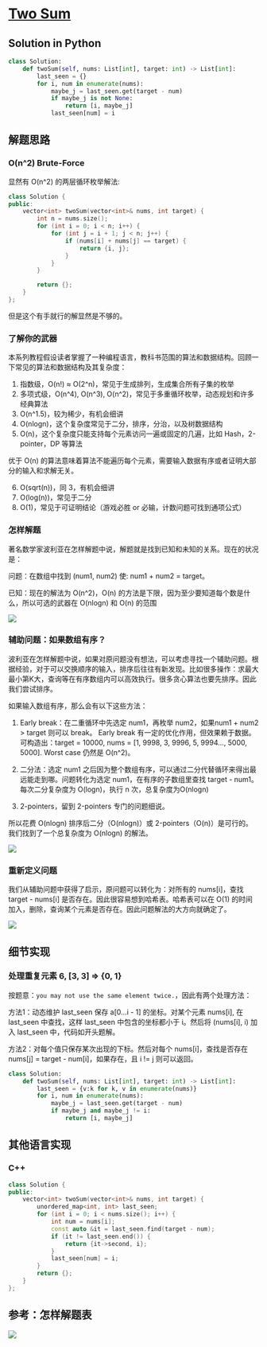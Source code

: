 # [Two Sum](https://leetcode.com/problems/two-sum/)

## Solution in Python

```python
class Solution:
    def twoSum(self, nums: List[int], target: int) -> List[int]:
        last_seen = {}
        for i, num in enumerate(nums):
            maybe_j = last_seen.get(target - num)
            if maybe_j is not None:
                return [i, maybe_j]
            last_seen[num] = i
```

## 解题思路

### O(n^2) Brute-Force

显然有 O(n^2) 的两层循环枚举解法:

```cpp
class Solution {
public:
    vector<int> twoSum(vector<int>& nums, int target) {
        int n = nums.size();
        for (int i = 0; i < n; i++) {
            for (int j = i + 1; j < n; j++) {
                if (nums[i] + nums[j] == target) {
                    return {i, j};
                }
            }
        }

        return {};
    }
};
```
但是这个有手就行的解显然是不够的。

### 了解你的武器

本系列教程假设读者掌握了一种编程语言，教科书范围的算法和数据结构。回顾一下常见的算法和数据结构及其复杂度：

1. 指数级，O(n!) ≈ O(2^n)，常见于生成排列，生成集合所有子集的枚举
2. 多项式级，O(n^4), O(n^3), O(n^2)，常见于多重循环枚举，动态规划和许多经典算法
3. O(n^1.5)，较为稀少，有机会细讲
4. O(nlogn)，这个复杂度常见于二分，排序，分治，以及树数据结构
5. O(n)，这个复杂度只能支持每个元素访问一遍或固定的几遍，比如 Hash，2-pointer，DP 等算法

优于 O(n) 的算法意味着算法不能遍历每个元素，需要输入数据有序或者证明大部分的输入和求解无关。

6. O(sqrt(n))，同 3，有机会细讲
7. O(log(n))，常见于二分
8. O(1)，常见于可证明结论（游戏必胜 or 必输，计数问题可找到通项公式）

### 怎样解题

著名数学家波利亚在怎样解题中说，解题就是找到已知和未知的关系。现在的状况是：

问题：在数组中找到 (num1, num2) 使: num1 + num2 = target。

已知：现在的解法为 O(n^2)，O(n) 的方法是下限，因为至少要知道每个数是什么，所以可选的武器在 O(nlogn) 和 O(n) 的范围

![](./2-sum-1.jpg)

### 辅助问题：如果数组有序？

波利亚在怎样解题中说，如果对原问题没有想法，可以考虑寻找一个辅助问题。根据经验，对于可以交换顺序的输入，排序后往往有新发现。比如很多操作：求最大最小第K大，查询等在有序数组内可以高效执行。很多贪心算法也要先排序。因此我们尝试排序。

如果输入数组有序，那么会有以下这些方法：

1. Early break：在二重循环中先选定 num1，再枚举 num2，如果num1 + num2 > target 则可以 break。
Early break 有一定的优化作用，但效果赖于数据。可构造出：target = 10000, nums = [1, 9998, 3, 9996, 5, 9994..., 5000, 5000]. Worst case 仍然是 O(n^2)。

2. 二分法：选定 num1 之后因为整个数组有序，可以通过二分代替循环来得出最远能走到哪。问题转化为选定 num1，在有序的子数组里查找 target - num1。每次二分复杂度为 O(logn)，执行 n 次，总复杂度为O(nlogn)

3. 2-pointers，留到 2-pointers 专门的问题细说。

所以花费 O(nlogn) 排序后二分（O(nlogn)）或 2-pointers（O(n)）是可行的。我们找到了一个总复杂度为 O(nlogn) 的解法。

![](./2-sum-2.jpg)

### 重新定义问题

我们从辅助问题中获得了启示，原问题可以转化为：对所有的 nums[i]，查找 target - nums[i] 是否存在。因此很容易想到哈希表。哈希表可以在 O(1) 的时间加入，删除，查询某个元素是否存在。因此问题解法的大方向就确定了。

![](./2-sum-3.jpg)

## 细节实现

### 处理重复元素 6, [3, 3] => {0, 1}

按题意：`you may not use the same element twice.`，因此有两个处理方法：

方法1：动态维护 last_seen 保存 a[0...i - 1] 的坐标。对某个元素 nums[i], 在 last_seen 中查找，这样 last_seen 中包含的坐标都小于 i。然后将 (nums[i], i) 加入 last_seen 中，代码如开头题解。

方法2：对每个值只保存某次出现的下标。然后对每个 nums[i]，查找是否存在 nums[j] = target - num[i]，如果存在，且 i != j 则可以返回。

```python
class Solution:
    def twoSum(self, nums: List[int], target: int) -> List[int]:
        last_seen = {v:k for k, v in enumerate(nums)}
        for i, num in enumerate(nums):
            maybe_j = last_seen.get(target - num)
            if maybe_j and maybe_j != i:
                return [i, maybe_j]
```

## 其他语言实现
### C++
```cpp
class Solution {
public:
    vector<int> twoSum(vector<int>& nums, int target) {
        unordered_map<int, int> last_seen;
        for (int i = 0; i < nums.size(); i++) {
            int num = nums[i];
            const auto &it = last_seen.find(target - num);
            if (it != last_seen.end()) {
                return {it->second, i};
            }
            last_seen[num] = i;
        }
        return {};
    }
};
```

## 参考：怎样解题表
![](how-to-solve-it.jpg)
